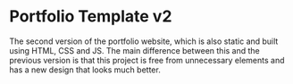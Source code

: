 # Portfolio Template v2
The second version of the portfolio website, which is also static and built using HTML, CSS and JS. The main difference between this and the previous version is that this project is free from unnecessary elements and has a new design that looks much better.
